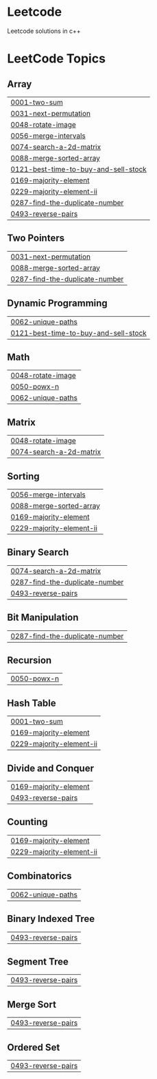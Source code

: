 # Leetcode
Leetcode solutions in c++

<!---LeetCode Topics Start-->
# LeetCode Topics
## Array
|  |
| ------- |
| [0001-two-sum](https://github.com/Kaif0708/Leetcode/tree/master/0001-two-sum) |
| [0031-next-permutation](https://github.com/Kaif0708/Leetcode/tree/master/0031-next-permutation) |
| [0048-rotate-image](https://github.com/Kaif0708/Leetcode/tree/master/0048-rotate-image) |
| [0056-merge-intervals](https://github.com/Kaif0708/Leetcode/tree/master/0056-merge-intervals) |
| [0074-search-a-2d-matrix](https://github.com/Kaif0708/Leetcode/tree/master/0074-search-a-2d-matrix) |
| [0088-merge-sorted-array](https://github.com/Kaif0708/Leetcode/tree/master/0088-merge-sorted-array) |
| [0121-best-time-to-buy-and-sell-stock](https://github.com/Kaif0708/Leetcode/tree/master/0121-best-time-to-buy-and-sell-stock) |
| [0169-majority-element](https://github.com/Kaif0708/Leetcode/tree/master/0169-majority-element) |
| [0229-majority-element-ii](https://github.com/Kaif0708/Leetcode/tree/master/0229-majority-element-ii) |
| [0287-find-the-duplicate-number](https://github.com/Kaif0708/Leetcode/tree/master/0287-find-the-duplicate-number) |
| [0493-reverse-pairs](https://github.com/Kaif0708/Leetcode/tree/master/0493-reverse-pairs) |
## Two Pointers
|  |
| ------- |
| [0031-next-permutation](https://github.com/Kaif0708/Leetcode/tree/master/0031-next-permutation) |
| [0088-merge-sorted-array](https://github.com/Kaif0708/Leetcode/tree/master/0088-merge-sorted-array) |
| [0287-find-the-duplicate-number](https://github.com/Kaif0708/Leetcode/tree/master/0287-find-the-duplicate-number) |
## Dynamic Programming
|  |
| ------- |
| [0062-unique-paths](https://github.com/Kaif0708/Leetcode/tree/master/0062-unique-paths) |
| [0121-best-time-to-buy-and-sell-stock](https://github.com/Kaif0708/Leetcode/tree/master/0121-best-time-to-buy-and-sell-stock) |
## Math
|  |
| ------- |
| [0048-rotate-image](https://github.com/Kaif0708/Leetcode/tree/master/0048-rotate-image) |
| [0050-powx-n](https://github.com/Kaif0708/Leetcode/tree/master/0050-powx-n) |
| [0062-unique-paths](https://github.com/Kaif0708/Leetcode/tree/master/0062-unique-paths) |
## Matrix
|  |
| ------- |
| [0048-rotate-image](https://github.com/Kaif0708/Leetcode/tree/master/0048-rotate-image) |
| [0074-search-a-2d-matrix](https://github.com/Kaif0708/Leetcode/tree/master/0074-search-a-2d-matrix) |
## Sorting
|  |
| ------- |
| [0056-merge-intervals](https://github.com/Kaif0708/Leetcode/tree/master/0056-merge-intervals) |
| [0088-merge-sorted-array](https://github.com/Kaif0708/Leetcode/tree/master/0088-merge-sorted-array) |
| [0169-majority-element](https://github.com/Kaif0708/Leetcode/tree/master/0169-majority-element) |
| [0229-majority-element-ii](https://github.com/Kaif0708/Leetcode/tree/master/0229-majority-element-ii) |
## Binary Search
|  |
| ------- |
| [0074-search-a-2d-matrix](https://github.com/Kaif0708/Leetcode/tree/master/0074-search-a-2d-matrix) |
| [0287-find-the-duplicate-number](https://github.com/Kaif0708/Leetcode/tree/master/0287-find-the-duplicate-number) |
| [0493-reverse-pairs](https://github.com/Kaif0708/Leetcode/tree/master/0493-reverse-pairs) |
## Bit Manipulation
|  |
| ------- |
| [0287-find-the-duplicate-number](https://github.com/Kaif0708/Leetcode/tree/master/0287-find-the-duplicate-number) |
## Recursion
|  |
| ------- |
| [0050-powx-n](https://github.com/Kaif0708/Leetcode/tree/master/0050-powx-n) |
## Hash Table
|  |
| ------- |
| [0001-two-sum](https://github.com/Kaif0708/Leetcode/tree/master/0001-two-sum) |
| [0169-majority-element](https://github.com/Kaif0708/Leetcode/tree/master/0169-majority-element) |
| [0229-majority-element-ii](https://github.com/Kaif0708/Leetcode/tree/master/0229-majority-element-ii) |
## Divide and Conquer
|  |
| ------- |
| [0169-majority-element](https://github.com/Kaif0708/Leetcode/tree/master/0169-majority-element) |
| [0493-reverse-pairs](https://github.com/Kaif0708/Leetcode/tree/master/0493-reverse-pairs) |
## Counting
|  |
| ------- |
| [0169-majority-element](https://github.com/Kaif0708/Leetcode/tree/master/0169-majority-element) |
| [0229-majority-element-ii](https://github.com/Kaif0708/Leetcode/tree/master/0229-majority-element-ii) |
## Combinatorics
|  |
| ------- |
| [0062-unique-paths](https://github.com/Kaif0708/Leetcode/tree/master/0062-unique-paths) |
## Binary Indexed Tree
|  |
| ------- |
| [0493-reverse-pairs](https://github.com/Kaif0708/Leetcode/tree/master/0493-reverse-pairs) |
## Segment Tree
|  |
| ------- |
| [0493-reverse-pairs](https://github.com/Kaif0708/Leetcode/tree/master/0493-reverse-pairs) |
## Merge Sort
|  |
| ------- |
| [0493-reverse-pairs](https://github.com/Kaif0708/Leetcode/tree/master/0493-reverse-pairs) |
## Ordered Set
|  |
| ------- |
| [0493-reverse-pairs](https://github.com/Kaif0708/Leetcode/tree/master/0493-reverse-pairs) |
<!---LeetCode Topics End-->